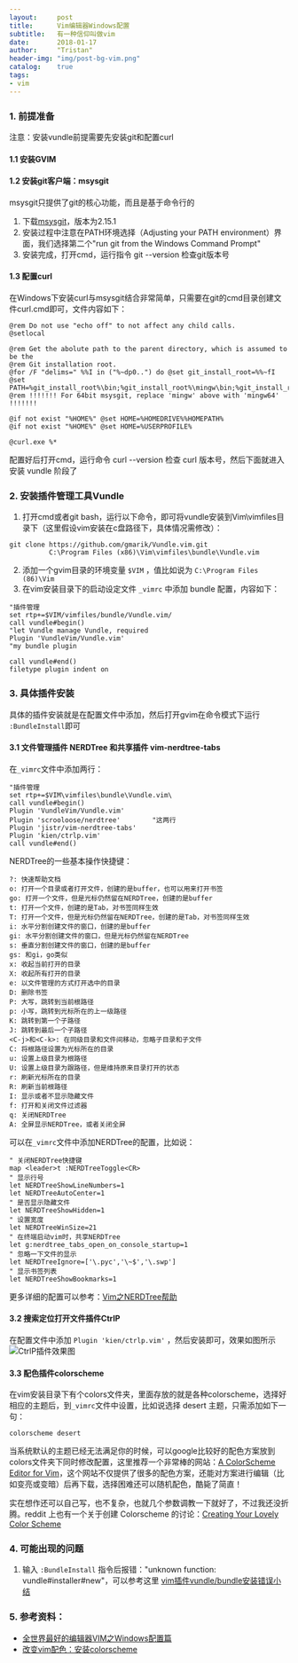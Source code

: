 ```yaml
---
layout:     post
title:      Vim编辑器Windows配置
subtitle:   有一种信仰叫做vim
date:       2018-01-17
author:     "Tristan"
header-img: "img/post-bg-vim.png"
catalog:    true
tags:
- vim 
---
```




### 1. 前提准备
注意：安装vundle前提需要先安装git和配置curl

#### 1.1 安装GVIM

#### 1.2 安装git客户端：msysgit
msysgit只提供了git的核心功能，而且是基于命令行的
 1. 下载[msysgit](https://github.com/git-for-windows/git/releases/download/v2.15.1.windows.2/Git-2.15.1.2-64-bit.exe)，版本为2.15.1
 2. 安装过程中注意在PATH环境选择（Adjusting your PATH environment）界面，我们选择第二个"run git from the Windows Command Prompt"
 3. 安装完成，打开cmd，运行指令 git --version 检查git版本号

#### 1.3 配置curl
在Windows下安装curl与msysgit结合非常简单，只需要在git的cmd目录创建文件curl.cmd即可，文件内容如下：

```
@rem Do not use "echo off" to not affect any child calls.
@setlocal

@rem Get the abolute path to the parent directory, which is assumed to be the
@rem Git installation root.
@for /F "delims=" %%I in ("%~dp0..") do @set git_install_root=%%~fI
@set PATH=%git_install_root%\bin;%git_install_root%\mingw\bin;%git_install_root%\mingw64\bin;%PATH%
@rem !!!!!!! For 64bit msysgit, replace 'mingw' above with 'mingw64' !!!!!!!

@if not exist "%HOME%" @set HOME=%HOMEDRIVE%%HOMEPATH%
@if not exist "%HOME%" @set HOME=%USERPROFILE%

@curl.exe %*
```

配置好后打开cmd，运行命令 curl --version 检查 curl 版本号，然后下面就进入安装 vundle 阶段了

### 2. 安装插件管理工具Vundle
1. 打开cmd或者git bash，运行以下命令，即可将vundle安装到Vim\vimfiles目录下（这里假设vim安装在c盘路径下，具体情况需修改）：
```
git clone https://github.com/gmarik/Vundle.vim.git  
          C:\Program Files (x86)\Vim\vimfiles\bundle\Vundle.vim
```
2. 添加一个gvim目录的环境变量 `$VIM` ，值比如说为 `C:\Program Files (86)\Vim`
3. 在vim安装目录下的启动设定文件 `_vimrc` 中添加 bundle 配置，内容如下：

```
"插件管理
set rtp+=$VIM/vimfiles/bundle/Vundle.vim/
call vundle#begin()
"let Vundle manage Vundle, required
Plugin 'VundleVim/Vundle.vim'
"my bundle plugin

call vundle#end()
filetype plugin indent on
```


### 3. 具体插件安装
具体的插件安装就是在配置文件中添加，然后打开gvim在命令模式下运行 `:BundleInstall`即可
#### 3.1 文件管理插件 NERDTree 和共享插件 vim-nerdtree-tabs
在`_vimrc`文件中添加两行：
```
"插件管理
set rtp+=$VIM\vimfiles\bundle\Vundle.vim\
call vundle#begin()
Plugin 'VundleVim/Vundle.vim'
Plugin 'scrooloose/nerdtree'        "这两行
Plugin 'jistr/vim-nerdtree-tabs'
Plugin 'kien/ctrlp.vim'
call vundle#end()
```
NERDTree的一些基本操作快捷键：
```
?: 快速帮助文档
o: 打开一个目录或者打开文件，创建的是buffer，也可以用来打开书签
go: 打开一个文件，但是光标仍然留在NERDTree，创建的是buffer
t: 打开一个文件，创建的是Tab，对书签同样生效
T: 打开一个文件，但是光标仍然留在NERDTree，创建的是Tab，对书签同样生效
i: 水平分割创建文件的窗口，创建的是buffer
gi: 水平分割创建文件的窗口，但是光标仍然留在NERDTree
s: 垂直分割创建文件的窗口，创建的是buffer
gs: 和gi，go类似
x: 收起当前打开的目录
X: 收起所有打开的目录
e: 以文件管理的方式打开选中的目录
D: 删除书签
P: 大写，跳转到当前根路径
p: 小写，跳转到光标所在的上一级路径
K: 跳转到第一个子路径
J: 跳转到最后一个子路径
<C-j>和<C-k>: 在同级目录和文件间移动，忽略子目录和子文件
C: 将根路径设置为光标所在的目录
u: 设置上级目录为根路径
U: 设置上级目录为跟路径，但是维持原来目录打开的状态
r: 刷新光标所在的目录
R: 刷新当前根路径
I: 显示或者不显示隐藏文件
f: 打开和关闭文件过滤器
q: 关闭NERDTree
A: 全屏显示NERDTree，或者关闭全屏
```

可以在`_vimrc`文件中添加NERDTree的配置，比如说：
```
" 关闭NERDTree快捷键
map <leader>t :NERDTreeToggle<CR>
" 显示行号
let NERDTreeShowLineNumbers=1
let NERDTreeAutoCenter=1
" 是否显示隐藏文件
let NERDTreeShowHidden=1
" 设置宽度
let NERDTreeWinSize=21
" 在终端启动vim时，共享NERDTree
let g:nerdtree_tabs_open_on_console_startup=1
" 忽略一下文件的显示
let NERDTreeIgnore=['\.pyc','\~$','\.swp']
" 显示书签列表
let NERDTreeShowBookmarks=1
```

更多详细的配置可以参考：[Vim之NERDTree帮助](http://www.cnblogs.com/mo-beifeng/archive/2011/09/08/2171018.html)

#### 3.2 搜索定位打开文件插件CtrlP
在配置文件中添加 `Plugin 'kien/ctrlp.vim'` ，然后安装即可，效果如图所示
![CtrlP插件效果图](http://www.huangdc.com/wp-content/uploads/2016/06/ctrlp-vim-demo.gif)

#### 3.3 配色插件colorscheme
在vim安装目录下有个colors文件夹，里面存放的就是各种colorscheme，选择好相应的主题后，到`_vimrc`文件中设置，比如说选择 desert 主题，只需添加如下一句：
```
colorscheme desert
```

当系统默认的主题已经无法满足你的时候，可以google比较好的配色方案放到colors文件夹下同时修改配置，这里推荐一个非常棒的网站：[A ColorScheme Editor for Vim](http://bytefluent.com/vivify/)，这个网站不仅提供了很多的配色方案，还能对方案进行编辑（比如变亮或变暗）后再下载，选择困难还可以随机配色，酷毙了简直！

实在想作还可以自己写，也不复杂，也就几个参数调教一下就好了，不过我还没折腾。reddit 上也有一个关于创建 Colorscheme 的讨论：[Creating Your Lovely Color Scheme](https://www.reddit.com/r/vim/comments/7auw18/creating_your_lovely_color_scheme_vimconf2017/)

### 4. 可能出现的问题
1. 输入 `:BundleInstall` 指令后报错："unknown function: vundle#installer#new"，可以参考这里 [vim插件vundle/bundle安装错误小结](https://segmentfault.com/a/1190000003795535)

### 5. 参考资料：
- [全世界最好的编辑器VIM之Windows配置篇](http://www.huangdc.com/421)
- [改变vim配色：安装colorscheme](http://blog.csdn.net/simple_the_best/article/details/51901361)
